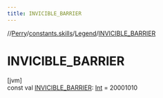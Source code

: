 ```yaml
---
title: INVICIBLE_BARRIER
---
```

//[Perry](../../../index.html)/[constants.skills](../index.html)/[Legend](index.html)/[INVICIBLE_BARRIER](-i-n-v-i-c-i-b-l-e_-b-a-r-r-i-e-r.html)



# INVICIBLE_BARRIER



[jvm]\
const val [INVICIBLE_BARRIER](-i-n-v-i-c-i-b-l-e_-b-a-r-r-i-e-r.html): [Int](https://kotlinlang.org/api/latest/jvm/stdlib/kotlin/-int/index.html) = 20001010




